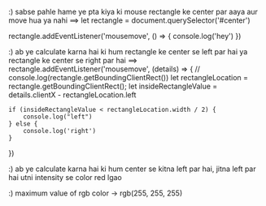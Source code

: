 :) sabse pahle hame ye pta kiya ki mouse rectangle ke center par aaya aur move hua ya nahi
==>
let rectangle = document.querySelector('#center')

rectangle.addEventListener('mousemove', () => {
    console.log('hey')
})


:) ab ye calculate karna hai ki hum rectangle ke center se left par hai ya rectangle ke center se right par hai
==>
rectangle.addEventListener('mousemove', (details) => {
    // console.log(rectangle.getBoundingClientRect())
    let rectangleLocation = rectangle.getBoundingClientRect();
    let insideRectangleValue = details.clientX - rectangleLocation.left

    if (insideRectangleValue < rectangleLocation.width / 2) {
        console.log("left")
    } else {
        console.log('right')
    }
})

:) ab ye calculate karna hai ki hum center se kitna left par hai, jitna left par hai utni intensity se color red lgao


:) maximum value of rgb color -> rgb(255, 255, 255)
